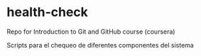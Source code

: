 # health-check
Repo for Introduction to Git and GitHub course (coursera)

Scripts para el chequeo de diferentes componentes del sistema
